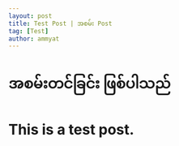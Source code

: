 ```yaml
---
layout: post
title: Test Post | အစမ်း Post
tag: [Test]
author: ammyat
---
```


# အစမ်းတင်ခြင်း ဖြစ်ပါသည်
# This is a test post.
